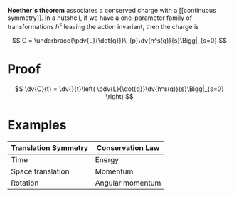 **Noether's theorem** associates a conserved charge with a [[continuous symmetry]]. In a nutshell, if we have a one-parameter family of transformations $h^s$ leaving the action invariant, then the charge is

$$
C = \underbrace{\pdv{L}{\dot{q}}}\_{p}\dv{h^s(q)}{s}\Bigg|_{s=0}
$$

# Proof

$$
\dv{C}{t} = \dv{}{t}\left( \pdv{L}{\dot{q}}\dv{h^s(q)}{s}\Bigg|_{s=0} \right)
$$

# Examples

|Translation Symmetry|Conservation Law|
|--------------------|----------------|
|Time|Energy|
|Space translation|Momentum|
|Rotation|Angular momentum|

